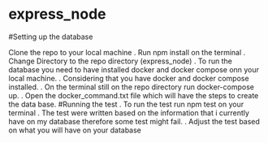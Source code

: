 # express_node

#Setting up the database

 Clone the repo to your local machine
. Run npm install on the terminal
. Change Directory to the repo directory (express_node)
. To run the database  you need to have installed docker and docker compose onn your local machine.
. Considering that you have docker and docker compose installed.
. On the terminal still on the repo directory  run docker-compose up.
. Open the docker_command.txt file which will have the steps to create the data base.
#Running the test
. To run the test run npm test on your terminal
. The test were written based on the information that i currently have on my database therefore some test might fail.
. Adjust the test based on what you will have on your database


